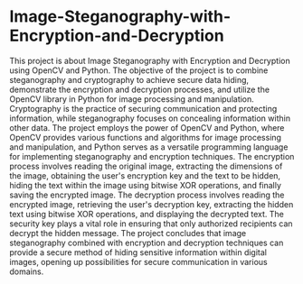 # Image-Steganography-with-Encryption-and-Decryption
This project is about Image Steganography with Encryption and Decryption using OpenCV and Python. The objective of the project is to combine steganography and cryptography to achieve secure data hiding, demonstrate the encryption and decryption processes, and utilize the OpenCV library in Python for image processing and manipulation. Cryptography is the practice of securing communication and protecting information, while steganography focuses on concealing information within other data. The project employs the power of OpenCV and Python, where OpenCV provides various functions and algorithms for image processing and manipulation, and Python serves as a versatile programming language for implementing steganography and encryption techniques. The encryption process involves reading the original image, extracting the dimensions of the image, obtaining the user's encryption key and the text to be hidden, hiding the text within the image using bitwise XOR operations, and finally saving the encrypted image. The decryption process involves reading the encrypted image, retrieving the user's decryption key, extracting the hidden text using bitwise XOR operations, and displaying the decrypted text. The security key plays a vital role in ensuring that only authorized recipients can decrypt the hidden message. The project concludes that image steganography combined with encryption and decryption techniques can provide a secure method of hiding sensitive information within digital images, opening up possibilities for secure communication in various domains.
